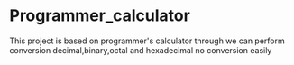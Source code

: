 # Programmer_calculator
This project is based on programmer's calculator through we can perform conversion decimal,binary,octal and hexadecimal no conversion easily
